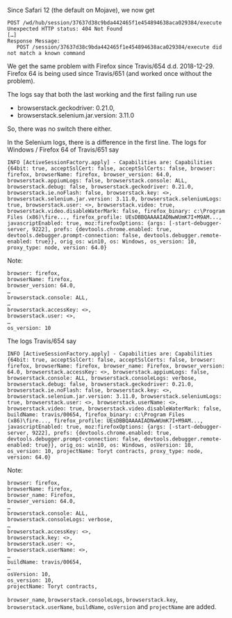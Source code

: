Since Safari 12 (the default on Mojave), we now get

    POST /wd/hub/session/37637d38c9bda442465f1e454894638aca029384/execute
    Unexpected HTTP status: 404 Not Found
    […]
    Response Message:
       POST /session/37637d38c9bda442465f1e454894638aca029384/execute did not match a known command

We get the same problem with Firefox since Travis/654 d.d. 2018-12-29. Firefox 64 is being used since Travis/651 (and
worked once without the problem).

The logs say that both the last working and the first failing run use

* browserstack.geckodriver: 0.21.0,
* browserstack.selenium.jar.version: 3.11.0

So, there was no switch there either.

In the Selenium logs, there is a difference in the first line. The logs for Windows / Firefox 64 of Travis/651 say

    INFO [ActiveSessionFactory.apply] - Capabilities are: Capabilities {64bit: true, acceptSslCert: false, acceptSslCerts: false, browser: firefox, browserName: firefox, browser_version: 64.0, browserstack.appiumLogs: false, browserstack.console: ALL, browserstack.debug: false, browserstack.geckodriver: 0.21.0, browserstack.ie.noFlash: false, browserstack.key: <>, browserstack.selenium.jar.version: 3.11.0, browserstack.seleniumLogs: true, browserstack.user: <>, browserstack.video: true, browserstack.video.disableWaterMark: false, firefox_binary: c:\Program Files (x86)\fire..., firefox_profile: UEsDBBQAAAAIADNwWUmK7I+M9AM..., javascriptEnabled: true, moz:firefoxOptions: {args: [-start-debugger-server, 9222], prefs: {devtools.chrome.enabled: true, devtools.debugger.prompt-connection: false, devtools.debugger.remote-enabled: true}}, orig_os: win10, os: Windows, os_version: 10, proxy_type: node, version: 64.0}

Note:

    browser: firefox,
    browserName: firefox,
    browser_version: 64.0,
    …
    browserstack.console: ALL,
    …
    browserstack.accessKey: <>,
    browserstack.user: <>,
    …
    os_version: 10

The logs Travis/654 say

    INFO [ActiveSessionFactory.apply] - Capabilities are: Capabilities {64bit: true, acceptSslCert: false, acceptSslCerts: false, browser: firefox, browserName: firefox, browser_name: Firefox, browser_version: 64.0, browserstack.accessKey: <>, browserstack.appiumLogs: false, browserstack.console: ALL, browserstack.consoleLogs: verbose, browserstack.debug: false, browserstack.geckodriver: 0.21.0, browserstack.ie.noFlash: false, browserstack.key: <>, browserstack.selenium.jar.version: 3.11.0, browserstack.seleniumLogs: true, browserstack.user: <>, browserstack.userName: <>, browserstack.video: true, browserstack.video.disableWaterMark: false, buildName: travis/00654, firefox_binary: c:\Program Files (x86)\fire..., firefox_profile: UEsDBBQAAAAIADNwWUmK7I+M9AM..., javascriptEnabled: true, moz:firefoxOptions: {args: [-start-debugger-server, 9222], prefs: {devtools.chrome.enabled: true, devtools.debugger.prompt-connection: false, devtools.debugger.remote-enabled: true}}, orig_os: win10, os: Windows, osVersion: 10, os_version: 10, projectName: Toryt contracts, proxy_type: node, version: 64.0}

Note:

    browser: firefox,
    browserName: firefox,
    browser_name: Firefox,
    browser_version: 64.0,
    …
    browserstack.console: ALL,
    browserstack.consoleLogs: verbose,
    …
    browserstack.accessKey: <>,
    browserstack.key: <>,
    browserstack.user: <>,
    browserstack.userName: <>,
    …
    buildName: travis/00654,
    …
    osVersion: 10,
    os_version: 10,
    projectName: Toryt contracts,

`browser_name`, `browserstack.consoleLogs`, `browserstack.key`, `browserstack.userName`, `buildName`, `osVersion` and
`projectName` are added.
